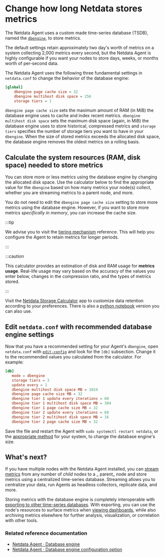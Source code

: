 <!--
title: "Change how long Netdata stores metrics"
description: "With a single configuration change, the Netdata Agent can store days, weeks, or months of metrics at its famous per-second granularity."
custom_edit_url: https://github.com/netdata/netdata/edit/master/docs/store/change-metrics-storage.md
-->

# Change how long Netdata stores metrics

The Netdata Agent uses a custom made time-series database (TSDB), named the [`dbengine`](/database/engine/README.md), to store metrics.

The default settings retain approximately two day's worth of metrics on a system collecting 2,000 metrics every second,
but the Netdata Agent is highly configurable if you want your nodes to store days, weeks, or months worth of per-second
data.

The Netdata Agent uses the following three fundamental settings in `netdata.conf` to change the behavior of the database engine:

```conf
[global]
    dbengine page cache size = 32
    dbengine multihost disk space = 256
    storage tiers = 1
```

`dbengine page cache size` sets the maximum amount of RAM (in MiB) the database engine uses to cache and index recent
metrics.
`dbengine multihost disk space` sets the maximum disk space (again, in MiB) the database engine uses to store
historical, compressed metrics and `storage tiers` specifies the number of storage tiers you want to have in
your `dbengine`. When the size of stored metrics exceeds the allocated disk space, the database engine removes the
oldest metrics on a rolling basis.

## Calculate the system resources (RAM, disk space) needed to store metrics

You can store more or less metrics using the database engine by changing the allocated disk space. Use the calculator
below to find the appropriate value for the `dbengine` based on how many metrics your node(s) collect, whether you are
streaming metrics to a parent node, and more.

You do not need to edit the `dbengine page cache size` setting to store more metrics using the database engine. However,
if you want to store more metrics _specifically in memory_, you can increase the cache size.

:::tip

We advise you to visit the [tiering mechanism](/database/engine/README.md#tiering) reference. This will help you
configure the Agent to retain metrics for longer periods.

:::

:::caution

This calculator provides an estimation of disk and RAM usage for **metrics usage**. Real-life usage may vary based on
the accuracy of the values you enter below, changes in the compression ratio, and the types of metrics stored.

:::

Visit the [Netdata Storage Calculator](https://netdata-storage-calculator.herokuapp.com/) app to customize data retention according to your preferences. There is also a [python notebook](https://github.com/netdata/netdata-storage-calculator/blob/main/calculator.ipynb) version you can also use.

## Edit `netdata.conf` with recommended database engine settings

Now that you have a recommended setting for your Agent's `dbengine`, open `netdata.conf` with
[`edit-config`](/docs/configure/nodes.md#use-edit-config-to-edit-configuration-files) and look for the `[db]`
subsection. Change it to the recommended values you calculated from the calculator. For example:

```conf
[db]
   mode = dbengine
   storage tiers = 3
   update every = 1
   dbengine multihost disk space MB = 1024
   dbengine page cache size MB = 32
   dbengine tier 1 update every iterations = 60
   dbengine tier 1 multihost disk space MB = 384
   dbengine tier 1 page cache size MB = 32
   dbengine tier 2 update every iterations = 60
   dbengine tier 2 multihost disk space MB = 16
   dbengine tier 2 page cache size MB = 32
```

Save the file and restart the Agent with `sudo systemctl restart netdata`, or
the [appropriate method](/docs/configure/start-stop-restart.md) for your system, to change the database engine's size.

## What's next?

If you have multiple nodes with the Netdata Agent installed, you
can [stream metrics](/docs/metrics-storage-management/how-streaming-works.mdx) from any number of _child_ nodes to a _
parent_ node and store metrics using a centralized time-series database. Streaming allows you to centralize your data,
run Agents as headless collectors, replicate data, and more.

Storing metrics with the database engine is completely interoperable
with [exporting to other time-series databases](/docs/export/external-databases.md). With exporting, you can use the
node's resources to surface metrics when [viewing dashboards](/docs/visualize/interact-dashboards-charts.md), while also
archiving metrics elsewhere for further analysis, visualization, or correlation with other tools.

### Related reference documentation

- [Netdata Agent · Database engine](/database/engine/README.md)
- [Netdata Agent · Database engine configuration option](/daemon/config/README.md#[db]-section-options)



